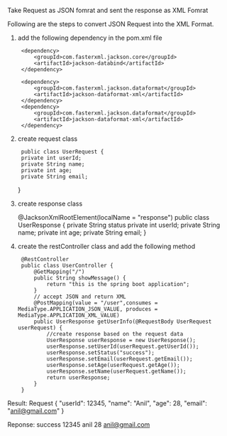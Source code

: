 Take Request as JSON fomrat and sent the response as XML Fomrat 

Following are the steps to convert JSON Request into the XML Format. 


1. add the following dependency in the pom.xml file
   <!-- Jackson Dependency for JSON -->
		<dependency>
			<groupId>com.fasterxml.jackson.core</groupId>
			<artifactId>jackson-databind</artifactId>
		</dependency>

		<dependency>
			<groupId>com.fasterxml.jackson.dataformat</groupId>
			<artifactId>jackson-dataformat-xml</artifactId>
		</dependency>
		<dependency>
			<groupId>com.fasterxml.jackson.dataformat</groupId>
			<artifactId>jackson-dataformat-xml</artifactId>
		</dependency>

2. create request class
   
	    public class UserRequest {
	    private int userId;
	    private String name;
	    private int age;
	    private String email;
	 } 

 3. create response class
    

	
   	  @JacksonXmlRootElement(localName = "response")
	  public class UserResponse {
	    private String status
	    private int userId;
	    private String name;
	    private int age;
	    private String email;
	  }



4. create the restController class and add the following method

		@RestController
		public class UserController {
		    @GetMapping("/")
		    public String showMessage() {
		        return "this is the spring boot application";
		    }
		    // accept JSON and return XML
		    @PostMapping(value = "/user",consumes = MediaType.APPLICATION_JSON_VALUE, produces = MediaType.APPLICATION_XML_VALUE)
		    public UserResponse getUserInfo(@RequestBody UserRequest userRequest) {
		        //create response based on the request data
		        UserResponse userResponse = new UserResponse();
		        userResponse.setUserId(userRequest.getUserId());
		        userResponse.setStatus("success");
		        userResponse.setEmail(userRequest.getEmail());
		        userResponse.setAge(userRequest.getAge());
		        userResponse.setName(userRequest.getName());
		        return userResponse;
		    }
		}

Result: 
	Request
	{
	  "userId": 12345,
	  "name": "Anil",
	  "age": 28,
	  "email": "anil@gmail.com"
	}

Reponse: 
	<response>
	    <status>success</status>
	    <userId>12345</userId>
	    <name>anil</name>
	    <age>28</age>
	    <email>anil@gmail.com</email>
	</response>


